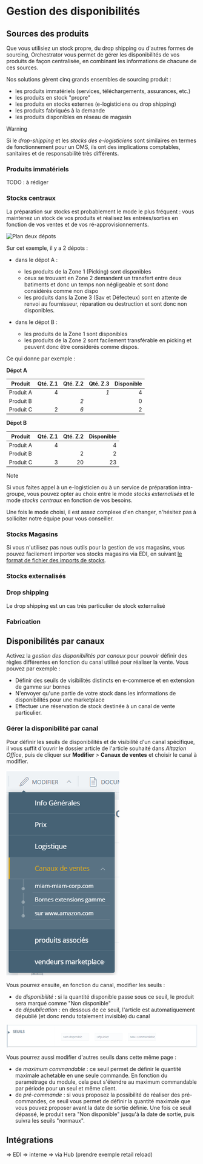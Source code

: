 # Gestion des disponibilités

## Sources des produits

Que vous utilisiez un stock propre, du drop shipping ou d'autres formes de sourcing, Orchestrator vous permet de gérer les disponibilités de vos produits de façon centralisée, en combinant les informations de chacune de ces sources.

Nos solutions gèrent cinq grands ensembles de sourcing produit :

- les produits immatériels (services, téléchargements, assurances, etc.)
- les produits en stock "propre" 
- les produits en stocks externes (e-logisticiens ou drop shipping)
- les produits fabriqués à la demande
- les produits disponibles en réseau de magasin

> [!WARNING]
> Si le _drop-shipping_ et les _stocks des e-logisticiens_ sont similaires en termes de fonctionnement pour un OMS, ils ont des implications comptables, sanitaires et de responsabilité très différents.

### Produits immatériels

TODO : à rédiger

### Stocks centraux

La préparation sur stocks est probablement le mode le plus fréquent : vous maintenez un stock de vos produits et réalisez les entrées/sorties en fonction de vos ventes et de vos ré-approvisionnements.

![Plan deux dépots](images/oms-dispos-stockscentraux-1.PNG)

Sur cet exemple, il y a 2 dépots :
* dans le dépot A :

    - les produits de la Zone 1 (Picking) sont disponibles
    - ceux se trouvant en Zone 2 demandent un transfert entre deux batiments et donc un temps non négligeable et sont donc considérés comme non dispo
    - les produits dans la Zone 3 (Sav et Défecteux) sont en attente de renvoi au fournisseur, réparation ou destruction et sont donc non disponibles.

* dans le dépot B :

    - les produits de la Zone 1 sont disponibles
    - les produits de la Zone 2 sont facilement transférable en picking et peuvent donc être considérés comme dispos.

Ce qui donne par exemple :

**Dépot A**

|Produit|Qté. Z.1|Qté. Z.2|Qté. Z.3|Disponible|
|---|---:|---:|---:|---:|
|Produit A|4||_1_|4|
|Produit B||_2_||0|
|Produit C|2|_6_||2|

**Dépot B**

|Produit|Qté. Z.1|Qté. Z.2|Disponible|
|---|---:|---:|---:|
|Produit A|4||4|
|Produit B||2|2|
|Produit C|3|20|23|

> [!NOTE]
> Si vous faites appel à un e-logisticien ou à un service de préparation intra-groupe, vous pouvez opter au choix entre le mode _stocks externalisés_ et le mode _stocks centraux_ en fonction de vos besoins. 
> 
> Une fois le mode choisi, il est assez complexe d'en changer, n'hésitez pas à solliciter notre équipe pour vous conseiller.

### Stocks Magasins

Si vous n'utilisez pas nous outils pour la gestion de vos magasins, vous pouvez facilement importer vos stocks magasins via EDI, en suivant [le format de fichier des imports de stocks](../administration/edi/logistique/stockstocks.md).

### Stocks externalisés

### Drop shipping

Le drop shipping est un cas très particulier de stock externalisé
### Fabrication


## Disponibilités par canaux

Activez la _gestion des disponibilités par canaux_ pour pouvoir définir des règles différentes en fonction du canal utilisé pour réaliser la vente. Vous pouvez par exemple :
- Définir des seuils de visibilités distincts en e-commerce et en extension de gamme sur bornes
- N'envoyer qu'une partie de votre stock dans les informations de disponibilités pour une marketplace
- Effectuer une réservation de stock destinée à un canal de vente particulier.

### Gérer la disponibilité par canal

Pour définir les seuils de disponibilités et de visibilité d'un canal spécifique, il vous suffit d'ouvrir le dossier article de l'article souhaité dans _Altazion Office_, puis de cliquer sur **Modifier** > **Canaux de ventes** et choisir le canal à modifier.

![Menu modifier](images/oms-dispos-parcanal-1.PNG)

Vous pourrez ensuite, en fonction du canal, modifier les seuils :

- de _disponibilité_ : si la quantité disponible passe sous ce seuil, le produit sera marqué comme "Non disponible"
- de _dépublication_ : en dessous de ce seuil, l'article est automatiquement dépublié (et donc rendu totalement invisible) du canal

![Seuils (exemple e-commerce)](images/oms-dispos-parcanal-2.PNG)

Vous pourrez aussi modifier d'autres seuils dans cette même page :

- de _maximum commandable_ : ce seuil permet de définir le quantité maximale achetable en une seule commande. En fonction du paramétrage du module, cela peut s'étendre au maximum commandable par période pour un seul et même client.
- de _pré-commande_ : si vous proposez la possibilité de réaliser des pré-commandes, ce seuil vous permet de définir la quantité maximale que vous pouvez proposer avant la date de sortie définie. Une fois ce seuil dépassé, le produit sera "Non disponible" jusqu'à la date de sortie, puis suivra les seuils "normaux".

## Intégrations

=> EDI
=> interne
=> via Hub (prendre exemple retail reload)
